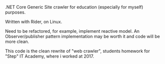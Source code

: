 .NET Core Generic Site crawler for education (especially for myself) purposes.

Written with Rider, on Linux.

Need to be refactored, for example, implement reactive model. An Observer/publisher pattern implementation may be worth it and code will be more clean.

This code is the clean rewrite of "web crawler", students homework for "Step" IT Academy, where i worked at 2017.

